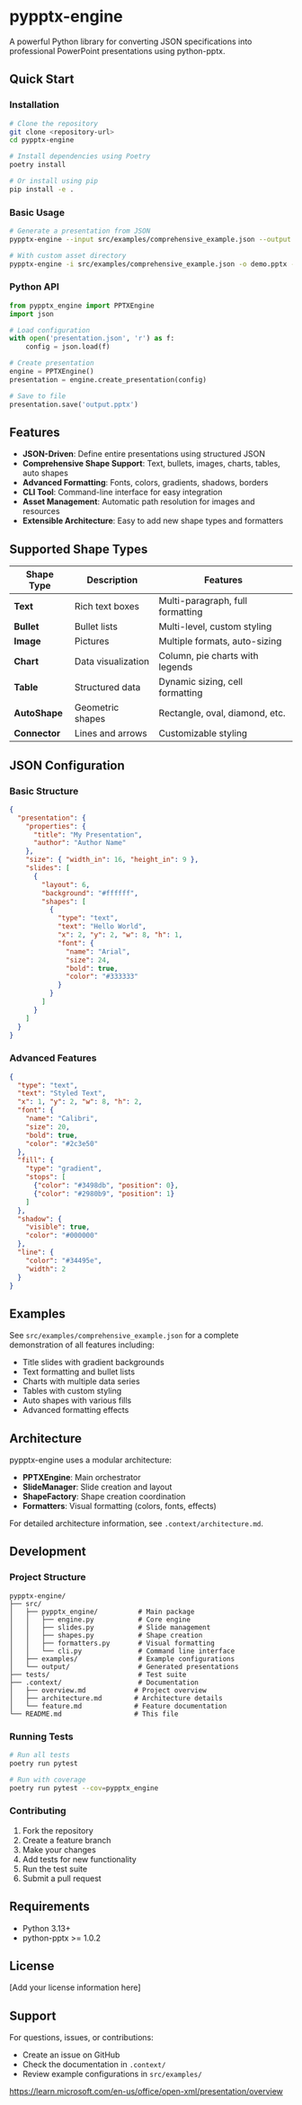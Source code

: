 # pypptx-engine

A powerful Python library for converting JSON specifications into professional PowerPoint presentations using python-pptx.

## Quick Start

### Installation

```bash
# Clone the repository
git clone <repository-url>
cd pypptx-engine

# Install dependencies using Poetry
poetry install

# Or install using pip
pip install -e .
```

### Basic Usage

```bash
# Generate a presentation from JSON
pypptx-engine --input src/examples/comprehensive_example.json --output src/output/demo.pptx

# With custom asset directory
pypptx-engine -i src/examples/comprehensive_example.json -o demo.pptx --assets-base ./assets/
```

### Python API

```python
from pypptx_engine import PPTXEngine
import json

# Load configuration
with open('presentation.json', 'r') as f:
    config = json.load(f)

# Create presentation
engine = PPTXEngine()
presentation = engine.create_presentation(config)

# Save to file
presentation.save('output.pptx')
```

## Features

- **JSON-Driven**: Define entire presentations using structured JSON
- **Comprehensive Shape Support**: Text, bullets, images, charts, tables, auto shapes
- **Advanced Formatting**: Fonts, colors, gradients, shadows, borders
- **CLI Tool**: Command-line interface for easy integration
- **Asset Management**: Automatic path resolution for images and resources
- **Extensible Architecture**: Easy to add new shape types and formatters

## Supported Shape Types

| Shape Type | Description | Features |
|------------|-------------|----------|
| **Text** | Rich text boxes | Multi-paragraph, full formatting |
| **Bullet** | Bullet lists | Multi-level, custom styling |
| **Image** | Pictures | Multiple formats, auto-sizing |
| **Chart** | Data visualization | Column, pie charts with legends |
| **Table** | Structured data | Dynamic sizing, cell formatting |
| **AutoShape** | Geometric shapes | Rectangle, oval, diamond, etc. |
| **Connector** | Lines and arrows | Customizable styling |

## JSON Configuration

### Basic Structure

```json
{
  "presentation": {
    "properties": {
      "title": "My Presentation",
      "author": "Author Name"
    },
    "size": { "width_in": 16, "height_in": 9 },
    "slides": [
      {
        "layout": 6,
        "background": "#ffffff",
        "shapes": [
          {
            "type": "text",
            "text": "Hello World",
            "x": 2, "y": 2, "w": 8, "h": 1,
            "font": {
              "name": "Arial",
              "size": 24,
              "bold": true,
              "color": "#333333"
            }
          }
        ]
      }
    ]
  }
}
```

### Advanced Features

```json
{
  "type": "text",
  "text": "Styled Text",
  "x": 1, "y": 2, "w": 8, "h": 2,
  "font": {
    "name": "Calibri",
    "size": 20,
    "bold": true,
    "color": "#2c3e50"
  },
  "fill": {
    "type": "gradient",
    "stops": [
      {"color": "#3498db", "position": 0},
      {"color": "#2980b9", "position": 1}
    ]
  },
  "shadow": {
    "visible": true,
    "color": "#000000"
  },
  "line": {
    "color": "#34495e",
    "width": 2
  }
}
```

## Examples

See `src/examples/comprehensive_example.json` for a complete demonstration of all features including:

- Title slides with gradient backgrounds
- Text formatting and bullet lists
- Charts with multiple data series
- Tables with custom styling
- Auto shapes with various fills
- Advanced formatting effects

## Architecture

pypptx-engine uses a modular architecture:

- **PPTXEngine**: Main orchestrator
- **SlideManager**: Slide creation and layout
- **ShapeFactory**: Shape creation coordination
- **Formatters**: Visual formatting (colors, fonts, effects)

For detailed architecture information, see `.context/architecture.md`.

## Development

### Project Structure

```
pypptx-engine/
├── src/
│   ├── pypptx_engine/          # Main package
│   │   ├── engine.py           # Core engine
│   │   ├── slides.py           # Slide management
│   │   ├── shapes.py           # Shape creation
│   │   ├── formatters.py       # Visual formatting
│   │   └── cli.py              # Command line interface
│   ├── examples/               # Example configurations
│   └── output/                 # Generated presentations
├── tests/                      # Test suite
├── .context/                   # Documentation
│   ├── overview.md            # Project overview
│   ├── architecture.md        # Architecture details
│   └── feature.md             # Feature documentation
└── README.md                  # This file
```

### Running Tests

```bash
# Run all tests
poetry run pytest

# Run with coverage
poetry run pytest --cov=pypptx_engine
```

### Contributing

1. Fork the repository
2. Create a feature branch
3. Make your changes
4. Add tests for new functionality
5. Run the test suite
6. Submit a pull request

## Requirements

- Python 3.13+
- python-pptx >= 1.0.2

## License

[Add your license information here]

## Support

For questions, issues, or contributions:
- Create an issue on GitHub
- Check the documentation in `.context/`
- Review example configurations in `src/examples/`


https://learn.microsoft.com/en-us/office/open-xml/presentation/overview